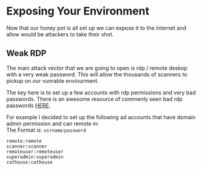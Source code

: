 # Exposing Your Environment

Now that our honey pot is all set up we can expose it to the internet and allow would be attackers to take their shot.

## Weak RDP
The main attack vector that we are going to open is rdp / remote deskop with a very weak password. This will allow the thousands of scanners to pickup on our vunrable enviourment. 

The key here is to set up a few accounts with rdp permissions and very bad passwords.
There is an awesome resource of commenly seen bad rdp passwords [HERE](https://krebsonsecurity.com/2013/12/hacked-via-rdp-really-dumb-passwords/).

For example I decided to set up the following ad accounts that have domain admin permission and can remote in:  
The Format is: `usrname`:`password`  
```
remote:remote
scanner:scanner
remoteuser:remoteuser
superadmin:superadmin
cathouse:cathouse
```
